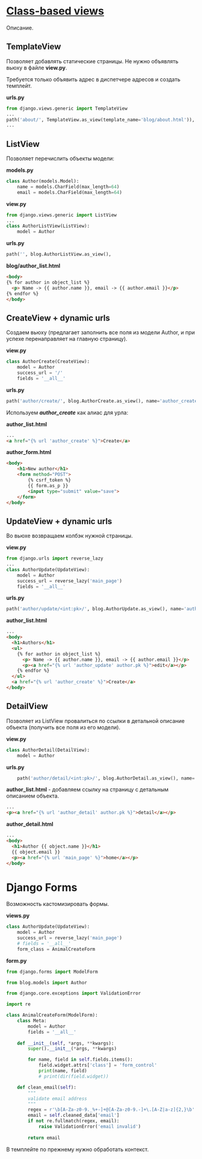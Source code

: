 # [Class-based views](https://docs.djangoproject.com/en/3.2/topics/class-based-views/)
Описание.
## TemplateView
Позволяет добавлять статические страницы. Не нужно объявлять вьюху в файле **view.py**.

Требуется только объявить адрес в диспетчере адресов и создать темплейт.

**urls.py**
```python
from django.views.generic import TemplateView
...
path('about/', TemplateView.as_view(template_name='blog/about.html')),
...
```
## ListView
Позволяет перечислить объекты модели:

**models.py**
```python
class Author(models.Model):
    name = models.CharField(max_length=64)
    email = models.CharField(max_length=64)
```

**view.py**
```python
from django.views.generic import ListView
...
class AuthorListView(ListView):
    model = Author
```

**urls.py**
```python
path('', blog.AuthorListView.as_view(),
```

**blog/author_list.html**
```html
<body>
{% for author in object_list %}
  <p> Name -> {{ author.name }}, email -> {{ author.email }}</p>
{% endfor %}
</body>
```
## CreateView + dynamic urls
Создаем вьюху (предлагает заполнить все поля из модели Author, и при успехе перенаправляет на главную страницу).

**view.py**
```python
class AuthorCreate(CreateView):
    model = Author
    success_url = '/'
    fields = '__all__'

```
**urls.py**
```python
path('author/create/', blog.AuthorCreate.as_view(), name='author_create'),
```
Используем ***author_create*** как алиас для урла:

**author_list.html**
```html
...
<a href="{% url 'author_create' %}">Create</a>
```
**author_form.html**
```html
<body>
    <h1>New author</h1>
    <form method="POST">
        {% csrf_token %}
        {{ form.as_p }}
        <input type="submit" value="save">
    </form>
</body>
```
## UpdateView + dynamic urls
Во вьюхе возвращаем колбэк нужной страницы.

**view.py**
```python
from django.urls import reverse_lazy
...
class AuthorUpdate(UpdateView):
    model = Author
    success_url = reverse_lazy('main_page')
    fields = '__all__'
```
**urls.py**
```python
path('author/update/<int:pk>/', blog.AuthorUpdate.as_view(), name='author_update'),
```

**author_list.html**
```html
...
<body>
  <h1>Authors</h1>
  <ul>
    {% for author in object_list %}
      <p> Name -> {{ author.name }}, email -> {{ author.email }}</p>
      <p><a href="{% url 'author_update' author.pk %}">edit</a></p>
    {% endfor %}
  </ul>
  <a href="{% url 'author_create' %}">Create</a>
</body>
```
## DetailView
Позволяет из ListView провалиться по ссылки в детальной описание объекта (получить все поля из его модели).

**view.py**
```python
class AuthorDetail(DetailView):
    model = Author
```

**urls.py**
```python
    path('author/detail/<int:pk>/', blog.AuthorDetail.as_view(), name='author_detail'),
```
**author_list.html** - добавляем ссылку на страницу с детальным описанием объекта.
```html
...
<p><a href="{% url 'author_detail' author.pk %}">detail</a></p>
```
**author_detail.html**
```html
...
<body>
  <h1>Author {{ object.name }}</h1>
  {{ object.email }}
  <p><a href="{% url 'main_page' %}">home</a></p>
</body>
```
# Django Forms

Возможность кастомизировать формы.

**views.py**
```python
class AuthorUpdate(UpdateView):
    model = Author
    success_url = reverse_lazy('main_page')
    # fields = '__all__'
    form_class = AnimalCreateForm
```
**form.py**
```python
from django.forms import ModelForm

from blog.models import Author

from django.core.exceptions import ValidationError

import re

class AnimalCreateForm(ModelForm):
    class Meta:
        model = Author
        fields = '__all__'
    
    def __init__(self, *args, **kwargs):
        super().__init__(*args, **kwargs)

        for name, field in self.fields.items():
            field.widget.attrs['class'] = 'form_control'
            print(name, field)
            # print(dir(field.widget))

    def clean_email(self):
        """
        validate email address
        """
        regex = r'\b[A-Za-z0-9._%+-]+@[A-Za-z0-9.-]+\.[A-Z|a-z]{2,}\b'
        email = self.cleaned_data['email']
        if not re.fullmatch(regex, email):
            raise ValidationError('email invalid')
        
        return email
```
В темплейте по прежнему нужно обработать контекст.
